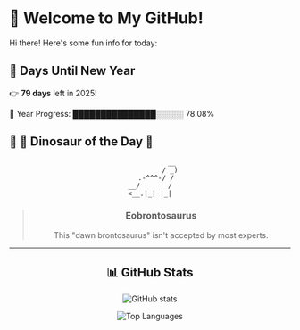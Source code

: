 # 🦖 Welcome to My GitHub!

Hi there! Here's some fun info for today:

## 📅 Days Until New Year
👉 **79 days** left in 2025!

📅 Year Progress: ███████████████░░░░░ 78.08%

## 🌟 🦕 Dinosaur of the Day 🌟

<div align="center">

```text
           __
          / _)
   .-^^^-/ /
__/       /
<__.|_|-|_|
```

> ### **Eobrontosaurus**
> This "dawn brontosaurus" isn't accepted by most experts.

---

## 📊 GitHub Stats
![GitHub stats](https://github-readme-stats.vercel.app/api?username=MAadinP&show_icons=true&theme=tokyonight)

![Top Languages](https://github-readme-stats.vercel.app/api/top-langs/?username=MAadinP&layout=compact&theme=tokyonight&cache_seconds=1)


</div>